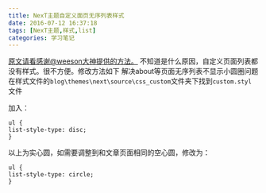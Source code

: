 ```yaml
---
title: NexT主题自定义面页无序列表样式
date: 2016-07-12 16:37:18
tags: [NexT主题,样式,list]
categories: 学习笔记
---
```

[原文请看感谢@weeson大神提供的方法。](https://github.com/iissnan/hexo-theme-next/issues/934 "点我看方法！")
不知道是什么原因，自定义页面列表都没有样式。很不方便。修改方法如下
解决about等页面无序列表不显示小圆圈问题
在样式文件的`blog\themes\next\source\css_custom`文件夹下找到`custom.styl`文件

<!--more-->

加入：
```
ul {
list-style-type: disc;
}
```
以上为实心圆，如需要调整到和文章页面相同的空心圆，修改为：
```
ul {
list-style-type: circle;
}
```